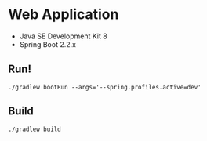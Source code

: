 # Web Application

* Java SE Development Kit 8
* Spring Boot 2.2.x

## Run!

    ./gradlew bootRun --args='--spring.profiles.active=dev'

## Build

    ./gradlew build

